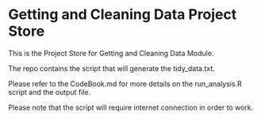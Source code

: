 Getting and Cleaning Data Project Store
======================
This is the Project Store for Getting and Cleaning Data Module.

The repo contains the script that will generate the tidy_data.txt.

Please refer to the CodeBook.md for more details on the run_analysis.R script and the output file.

Please note that the script will require internet connection in order to work.

